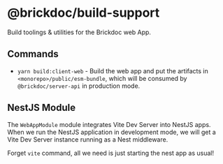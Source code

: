 # @brickdoc/build-support

Build toolings & utilities for the Brickdoc web App.

## Commands

- `yarn build:client-web` - Build the web app and put the artifacts in `<monorepo>/public/esm-bundle`, which will be consumed by `@brickdoc/server-api` in production mode.

## NestJS Module

The `WebAppModule` module integrates Vite Dev Server into NestJS apps. When we run the NestJS application in development mode, we will get a Vite Dev Server instance running as a Nest middleware.

Forget `vite` command, all we need is just starting the nest app as usual!
